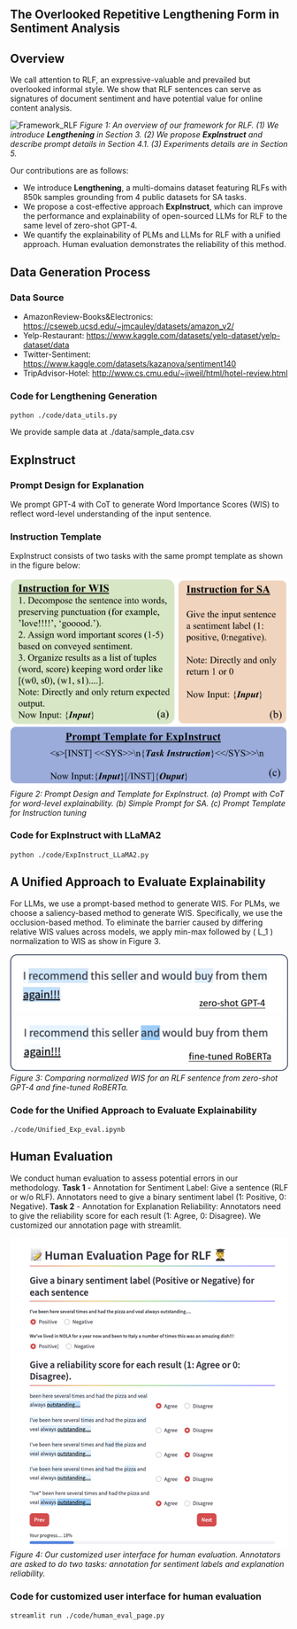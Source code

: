 The Overlooked Repetitive Lengthening Form in Sentiment Analysis
-----------------------------
## Overview
We call attention to RLF, an expressive-valuable and prevailed but overlooked informal style. We show that RLF sentences can serve as signatures of document sentiment and have potential value for online content analysis.

![Framework_RLF](./img/Framework_RLF.png)
*Figure 1: An overview of our framework for RLF. (1) We introduce **Lengthening** in Section 3. (2) We propose **ExpInstruct** and describe prompt details in Section 4.1. (3) Experiments details are in Section 5.*

Our contributions are as follows:
- We introduce **Lengthening**, a multi-domains dataset featuring RLFs with 850k samples grounding from 4 public datasets for SA tasks.
- We propose a cost-effective approach **ExpInstruct**, which can improve the performance and explainability of open-sourced LLMs for RLF to the same level of zero-shot GPT-4. 
- We quantify the explainability of PLMs and LLMs for RLF with a unified approach. Human evaluation demonstrates the reliability of this method.

## Data Generation Process
### Data Source
- AmazonReview-Books&Electronics: https://cseweb.ucsd.edu/~jmcauley/datasets/amazon_v2/
- Yelp-Restaurant: https://www.kaggle.com/datasets/yelp-dataset/yelp-dataset/data
- Twitter-Sentiment: https://www.kaggle.com/datasets/kazanova/sentiment140
- TripAdvisor-Hotel: http://www.cs.cmu.edu/~jiweil/html/hotel-review.html

### Code for **Lengthening** Generation
```
python ./code/data_utils.py
```
We provide sample data at ./data/sample_data.csv

## ExpInstruct
### Prompt Design for Explanation
We prompt GPT-4 with CoT to generate Word Importance Scores (WIS) to reflect word-level understanding of the input sentence.

### Instruction Template
ExpInstruct consists of two tasks with the same prompt template as shown in the figure below:

![Task_Instruction](./img/Task_Instruction.png)
*Figure 2: Prompt Design and Template for ExpInstruct. (a) Prompt with CoT for word-level explainability. (b) Simple Prompt for SA. (c) Prompt Template for Instruction tuning*

### Code for ExpInstruct with LLaMA2
```
python ./code/ExpInstruct_LLaMA2.py
```

## A Unified Approach to Evaluate Explainability
For LLMs, we use a prompt-based method to generate WIS. For PLMs, we choose a saliency-based method to generate WIS. Specifically, we use the occlusion-based method.
To eliminate the barrier caused by differing relative WIS values across models, we apply min-max followed by \( L_1 \) normalization to WIS as show in Figure 3.

![WIS_example](./img/WIS_example.png)
*Figure 3: Comparing normalized WIS for an RLF sentence from zero-shot GPT-4 and fine-tuned RoBERTa.*

### Code for the Unified Approach to Evaluate Explainability
```
./code/Unified_Exp_eval.ipynb
```

## Human Evaluation
We conduct human evaluation to assess potential errors in our methodology.
**Task 1** - Annotation for Sentiment Label: Give a sentence (RLF or w/o RLF). Annotators need to give a binary sentiment label (1: Positive, 0: Negative).
**Task 2** - Annotation for Explanation Reliability: Annotators need to give the reliability score for each result (1: Agree, 0: Disagree).
We customized our annotation page with streamlit.

![Human_eval_page](./img/Human_eval_page.png)
*Figure 4: Our customized user interface for human evaluation. Annotators are asked to do two tasks: annotation for sentiment labels and explanation reliability.*

### Code for customized user interface for human evaluation
```
streamlit run ./code/human_eval_page.py
```




